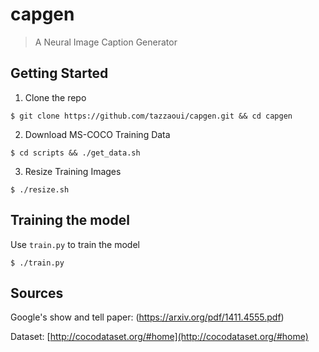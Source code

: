 # capgen
> A Neural Image Caption Generator

## Getting Started

  1. Clone the repo

    $ git clone https://github.com/tazzaoui/capgen.git && cd capgen

  2. Download MS-COCO Training Data

    $ cd scripts && ./get_data.sh

  3. Resize Training Images

    $ ./resize.sh

## Training the model 

Use `train.py` to train the model

`$ ./train.py`




## Sources
Google's show and tell paper: (https://arxiv.org/pdf/1411.4555.pdf)

Dataset: [http://cocodataset.org/#home](http://cocodataset.org/#home)

